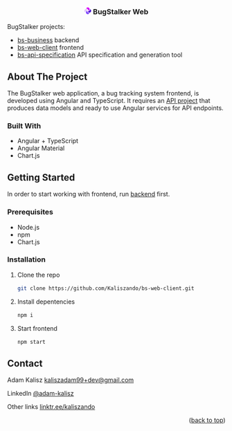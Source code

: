 <!-- PROJECT LOGO -->
<div align="center">
<h3><img src="https://github.com/Kaliszando/bs-web-client/blob/main/src/assets/img/favicon-16x16.png" alt="Logo" width="16" height="16"> BugStalker Web</h3>
</div>

BugStalker projects:
* [bs-business](https://github.com/Kaliszando/bs-business) backend
* [bs-web-client](https://github.com/Kaliszando/bs-web-client) frontend
* [bs-api-specification](https://github.com/Kaliszando/bs-api-specification) API specification and generation tool

<!-- ABOUT THE PROJECT -->
## About The Project

The BugStalker web application, a bug tracking system frontend, is developed using Angular and TypeScript.
It requires an [API project](https://github.com/Kaliszando/bs-api-specification)
that produces data models and ready to use Angular services for API endpoints.

### Built With

- Angular + TypeScript
- Angular Material
- Chart.js

<!-- GETTING STARTED -->
## Getting Started

In order to start working with frontend, run [backend](https://github.com/Kaliszando/bs-business) first.

### Prerequisites

- Node.js
- npm
- Chart.js

### Installation

1. Clone the repo
   ```sh
   git clone https://github.com/Kaliszando/bs-web-client.git
   ```
2. Install depentencies
   ```sh
   npm i
   ```
3. Start frontend
   ```sh
   npm start
   ```


<!-- CONTACT -->
## Contact

Adam Kalisz kaliszadam99+dev@gmail.com

LinkedIn [@adam-kalisz](https://www.linkedin.com/in/adam-kalisz/)

Other links [linktr.ee/kaliszando](https://linktr.ee/kaliszando)

<p align="right">(<a href="#-bugstalker-api">back to top</a>)</p>
